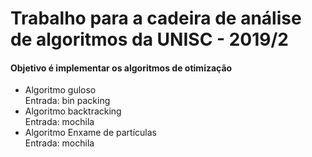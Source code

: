 # Trabalho para a cadeira de análise de algoritmos da UNISC - 2019/2

#### Objetivo é implementar os algoritmos de otimização

- Algoritmo guloso  
    Entrada: bin packing  
- Algoritmo backtracking  
    Entrada: mochila   
- Algoritmo Enxame de partículas  
    Entrada: mochila  
